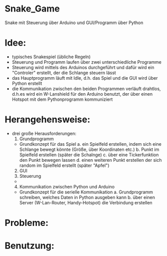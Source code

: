 # Snake_Game
Snake mit Steuerung über Arduino und GUI/Programm über Python
# Idee:
- typisches Snakespiel (übliche Regeln)
- Steuerung und Programm laufen über zwei unterschiedliche Programme
- Steuerung wird mittels des Arduinos durchgeführt und dafür wird ein "Controler" erstellt, der die Schlange steuern lässt
- das Hauptprogramm läuft mit Idle, d.h. das Spiel und die GUI wird über Python erstellt
- die Kommunikation zwischen den beiden Programmen verläuft drahtlos, d.h.es wird ein W-Lanshield für den Arduino benutzt, der über einen Hotspot mit dem Pythonprogramm kommuniziert

# Herangehensweise:
- drei große Herausforderungen:
  1. Grundprogramm
    - Grundkonzept für das Spiel
      a. ein Spielfeld erstellen, indem sich eine Schlange bewegt könnte (Größe, über Koordinaten etc.)
      b. Punkt im Spielfeld erstellen (später die Schalnge)
      c. über eine Tickerfunktion den Punkt bewegen lassen
      d. einen weiteren Punkt erstellen der sich random im Spielfeld erstellt (später "Apfel") 
  2. GUI
  3. Steuerung
    - 
  4. Kommunikation zwischen Python und Arduino
    - Grundkonzept für die serielle Kommunikation
      a. Grundprogramm schreiben, welches Daten in Python ausgeben kann
      b. über einen Server (W-Lan-Router, Handy-Hotspot) die Verbindung erstellen 
   
# Probleme:
# Benutzung:
